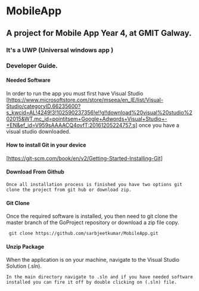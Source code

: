 # MobileApp

## A project for Mobile App Year 4, at GMIT Galway.

### It's a UWP (Universal windows app ) 

### Developer Guide. 


#### Needed Software

In order to run the app you must first have Visual Studio [https://www.microsoftstore.com/store/mseea/en_IE/list/Visual-Studio/categoryID.66235600?s_kwcid=AL!4249!3!102590237356!e!!g!!download%20visual%20studio%202015&WT.mc_id=pointitsem+Google+Adwords+Visual+Studio+-+EN&ef_id=V959sAAAACQ4ovfT:20161205224757:s] once you have a visual studio downloaded.


#### How to install Git in your device 

 [https://git-scm.com/book/en/v2/Getting-Started-Installing-Git]

#### Download From Github

```
Once all installation process is finished you have two options git clone the project from git hub or download zip.
```

#### Git Clone
Once the required software is installed, you then need to git clone the master branch of the GoProject repository or download a zip file copy.
```
 git clone https://github.com/sarbjeetkumar/MobileApp.git
```

#### Unzip Package
When the application is on your machine, navigate to the Visual Studio Solution (.sln). 
```
In the main directory navigate to .sln and if you have needed software installed you can fire it off by double clicking on (.sln) file.
```


